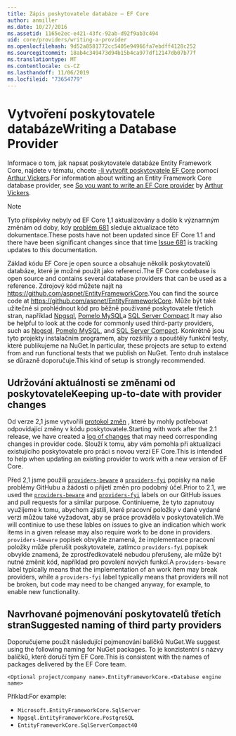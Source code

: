 ```yaml
---
title: Zápis poskytovatele databáze – EF Core
author: anmiller
ms.date: 10/27/2016
ms.assetid: 1165e2ec-e421-43fc-92ab-d92f9ab3c494
uid: core/providers/writing-a-provider
ms.openlocfilehash: 9d52a8581772cc5405e94966fa7ebdff4128c252
ms.sourcegitcommit: 18ab4c349473d94b15b4ca977df12147db07b77f
ms.translationtype: MT
ms.contentlocale: cs-CZ
ms.lasthandoff: 11/06/2019
ms.locfileid: "73654779"
---
```

# <a name="writing-a-database-provider"></a><span data-ttu-id="d3cde-102">Vytvoření poskytovatele databáze</span><span class="sxs-lookup"><span data-stu-id="d3cde-102">Writing a Database Provider</span></span>

<span data-ttu-id="d3cde-103">Informace o tom, jak napsat poskytovatele databáze Entity Framework Core, najdete v tématu, chcete [-li vytvořit poskytovatele EF Core](https://blog.oneunicorn.com/2016/11/11/so-you-want-to-write-an-ef-core-provider/) pomocí [Arthur Vickers](https://github.com/ajcvickers).</span><span class="sxs-lookup"><span data-stu-id="d3cde-103">For information about writing an Entity Framework Core database provider, see [So you want to write an EF Core provider](https://blog.oneunicorn.com/2016/11/11/so-you-want-to-write-an-ef-core-provider/) by [Arthur Vickers](https://github.com/ajcvickers).</span></span>

> [!NOTE]
> <span data-ttu-id="d3cde-104">Tyto příspěvky nebyly od EF Core 1,1 aktualizovány a došlo k významným změnám od doby, kdy [problém 681](https://github.com/aspnet/EntityFramework.Docs/issues/681) sleduje aktualizace této dokumentace.</span><span class="sxs-lookup"><span data-stu-id="d3cde-104">These posts have not been updated since EF Core 1.1 and there have been significant changes since that time [Issue 681](https://github.com/aspnet/EntityFramework.Docs/issues/681) is tracking updates to this documentation.</span></span>

<span data-ttu-id="d3cde-105">Základ kódu EF Core je open source a obsahuje několik poskytovatelů databáze, které je možné použít jako referenci.</span><span class="sxs-lookup"><span data-stu-id="d3cde-105">The EF Core codebase is open source and contains several database providers that can be used as a reference.</span></span> <span data-ttu-id="d3cde-106">Zdrojový kód můžete najít na <https://github.com/aspnet/EntityFrameworkCore>.</span><span class="sxs-lookup"><span data-stu-id="d3cde-106">You can find the source code at <https://github.com/aspnet/EntityFrameworkCore>.</span></span> <span data-ttu-id="d3cde-107">Může být také užitečné si prohlédnout kód pro běžně používané poskytovatele třetích stran, například [Npgsql](https://github.com/npgsql/Npgsql.EntityFrameworkCore.PostgreSQL), [Pomelo MySQL](https://github.com/PomeloFoundation/Pomelo.EntityFrameworkCore.MySql)a [SQL Server Compact](https://github.com/ErikEJ/EntityFramework.SqlServerCompact).</span><span class="sxs-lookup"><span data-stu-id="d3cde-107">It may also be helpful to look at the code for commonly used third-party providers, such as [Npgsql](https://github.com/npgsql/Npgsql.EntityFrameworkCore.PostgreSQL), [Pomelo MySQL](https://github.com/PomeloFoundation/Pomelo.EntityFrameworkCore.MySql), and [SQL Server Compact](https://github.com/ErikEJ/EntityFramework.SqlServerCompact).</span></span> <span data-ttu-id="d3cde-108">Konkrétně jsou tyto projekty instalačním programem, aby rozšířily a spouštěly funkční testy, které publikujeme na NuGet.</span><span class="sxs-lookup"><span data-stu-id="d3cde-108">In particular, these projects are setup to extend from and run functional tests that we publish on NuGet.</span></span> <span data-ttu-id="d3cde-109">Tento druh instalace se důrazně doporučuje.</span><span class="sxs-lookup"><span data-stu-id="d3cde-109">This kind of setup is strongly recommended.</span></span>

## <a name="keeping-up-to-date-with-provider-changes"></a><span data-ttu-id="d3cde-110">Udržování aktuálnosti se změnami od poskytovatele</span><span class="sxs-lookup"><span data-stu-id="d3cde-110">Keeping up-to-date with provider changes</span></span>

<span data-ttu-id="d3cde-111">Od verze 2,1 jsme vytvořili [protokol změn](provider-log.md) , které by mohly potřebovat odpovídající změny v kódu poskytovatele.</span><span class="sxs-lookup"><span data-stu-id="d3cde-111">Starting with work after the 2.1 release, we have created a [log of changes](provider-log.md) that may need corresponding changes in provider code.</span></span> <span data-ttu-id="d3cde-112">Slouží k tomu, aby vám pomohla při aktualizaci existujícího poskytovatele pro práci s novou verzí EF Core.</span><span class="sxs-lookup"><span data-stu-id="d3cde-112">This is intended to help when updating an existing provider to work with a new version of EF Core.</span></span>

<span data-ttu-id="d3cde-113">Před 2,1 jsme použili [`providers-beware`](https://github.com/aspnet/EntityFrameworkCore/labels/providers-beware) a [`providers-fyi`](https://github.com/aspnet/EntityFrameworkCore/labels/providers-fyi) popisky na naše problémy GitHubu a žádosti o přijetí změn pro podobný účel.</span><span class="sxs-lookup"><span data-stu-id="d3cde-113">Prior to 2.1, we used the [`providers-beware`](https://github.com/aspnet/EntityFrameworkCore/labels/providers-beware) and [`providers-fyi`](https://github.com/aspnet/EntityFrameworkCore/labels/providers-fyi) labels on our GitHub issues and pull requests for a similar purpose.</span></span> <span data-ttu-id="d3cde-114">Continiueme, že tyto zapnutouy využijeme k tomu, abychom zjistili, které pracovní položky v dané vydané verzi můžou také vyžadovat, aby se práce prováděla v poskytovatelích.</span><span class="sxs-lookup"><span data-stu-id="d3cde-114">We will continiue to use these lables on issues to give an indication which work items in a given release may also require work to be done in providers.</span></span> <span data-ttu-id="d3cde-115">`providers-beware` popisek obvykle znamená, že implementace pracovní položky může přerušit poskytovatele, zatímco `providers-fyi` popisek obvykle znamená, že zprostředkovatelé nebudou přerušeny, ale může být nutné změnit kód, například pro povolení nových funkcí.</span><span class="sxs-lookup"><span data-stu-id="d3cde-115">A `providers-beware` label typically means that the implementation of an work item may break providers, while a `providers-fyi` label typically means that providers will not be broken, but code may need to be changed anyway, for example, to enable new functionality.</span></span>

## <a name="suggested-naming-of-third-party-providers"></a><span data-ttu-id="d3cde-116">Navrhované pojmenování poskytovatelů třetích stran</span><span class="sxs-lookup"><span data-stu-id="d3cde-116">Suggested naming of third party providers</span></span>

<span data-ttu-id="d3cde-117">Doporučujeme použít následující pojmenování balíčků NuGet.</span><span class="sxs-lookup"><span data-stu-id="d3cde-117">We suggest using the following naming for NuGet packages.</span></span> <span data-ttu-id="d3cde-118">To je konzistentní s názvy balíčků, které doručí tým EF Core.</span><span class="sxs-lookup"><span data-stu-id="d3cde-118">This is consistent with the names of packages delivered by the EF Core team.</span></span>

`<Optional project/company name>.EntityFrameworkCore.<Database engine name>`

<span data-ttu-id="d3cde-119">Příklad:</span><span class="sxs-lookup"><span data-stu-id="d3cde-119">For example:</span></span>

* `Microsoft.EntityFrameworkCore.SqlServer`
* `Npgsql.EntityFrameworkCore.PostgreSQL`
* `EntityFrameworkCore.SqlServerCompact40`
